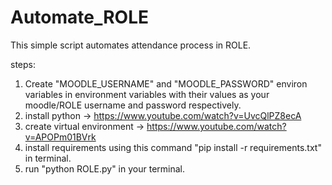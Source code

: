 # Automate_ROLE
This simple script automates attendance process in ROLE.

steps:
1) Create "MOODLE_USERNAME" and "MOODLE_PASSWORD" environ variables in environment variables with their values as your moodle/ROLE username and password respectively.
2) install python -> https://www.youtube.com/watch?v=UvcQlPZ8ecA
3) create virtual environment -> https://www.youtube.com/watch?v=APOPm01BVrk
4) install requirements using this command "pip install -r requirements.txt" in terminal.
5) run "python ROLE.py" in your terminal.
